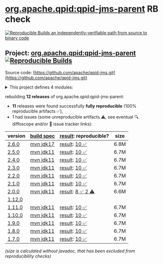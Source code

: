 [org.apache.qpid:qpid-jms-parent](https://central.sonatype.com/artifact/org.apache.qpid/qpid-jms-parent/versions) RB check
=======

[![Reproducible Builds](https://reproducible-builds.org/images/logos/rb.svg) an independently-verifiable path from source to binary code](https://reproducible-builds.org/)

## Project: [org.apache.qpid:qpid-jms-parent](https://central.sonatype.com/artifact/org.apache.qpid/qpid-jms-parent/versions) [![Reproducible Builds](https://img.shields.io/endpoint?url=https://raw.githubusercontent.com/jvm-repo-rebuild/reproducible-central/master/content/org/apache/qpid/jms/badge.json)](https://github.com/jvm-repo-rebuild/reproducible-central/blob/master/content/org/apache/qpid/jms/README.md)

Source code: [https://github.com/apache/qpid-jms.git](https://github.com/apache/qpid-jms.git)

<details><summary>This project defines 4 modules:</summary>

* [org.apache.qpid:apache-qpid-jms](https://central.sonatype.com/artifact/org.apache.qpid/apache-qpid-jms/overview)
* [org.apache.qpid:qpid-jms-client](https://central.sonatype.com/artifact/org.apache.qpid/qpid-jms-client/overview)
* [org.apache.qpid:qpid-jms-discovery](https://central.sonatype.com/artifact/org.apache.qpid/qpid-jms-discovery/overview)
* [org.apache.qpid:qpid-jms-parent](https://central.sonatype.com/artifact/org.apache.qpid/qpid-jms-parent/overview)
</details>

rebuilding **12 releases** of org.apache.qpid:qpid-jms-parent:
- **11** releases were found successfully **fully reproducible** (100% reproducible artifacts :white_check_mark:),
- 1 had issues (some unreproducible artifacts :warning:, see eventual :mag: diffoscope and/or :memo: issue tracker links):

| version | [build spec](/BUILDSPEC.md) | [result](https://reproducible-builds.org/docs/jvm/): reproducible? | size |
| -- | --------- | ------ | -- |
| [2.6.0](https://central.sonatype.com/artifact/org.apache.qpid/qpid-jms-parent/2.6.0/pom) | [mvn jdk17](qpid-jms-2.6.0.buildspec) | [result](qpid-jms-parent-2.6.0.buildinfo): [10 :white_check_mark: ](qpid-jms-parent-2.6.0.buildcompare) | 6.8M |
| [2.5.0](https://central.sonatype.com/artifact/org.apache.qpid/qpid-jms-parent/2.5.0/pom) | [mvn jdk11](qpid-jms-2.5.0.buildspec) | [result](qpid-jms-parent-2.5.0.buildinfo): [10 :white_check_mark: ](qpid-jms-parent-2.5.0.buildcompare) | 6.7M |
| [2.4.0](https://central.sonatype.com/artifact/org.apache.qpid/qpid-jms-parent/2.4.0/pom) | [mvn jdk11](qpid-jms-2.4.0.buildspec) | [result](qpid-jms-parent-2.4.0.buildinfo): [10 :white_check_mark: ](qpid-jms-parent-2.4.0.buildcompare) | 6.7M |
| [2.3.0](https://central.sonatype.com/artifact/org.apache.qpid/qpid-jms-parent/2.3.0/pom) | [mvn jdk11](qpid-jms-2.3.0.buildspec) | [result](qpid-jms-parent-2.3.0.buildinfo): [10 :white_check_mark: ](qpid-jms-parent-2.3.0.buildcompare) | 6.7M |
| [2.2.0](https://central.sonatype.com/artifact/org.apache.qpid/qpid-jms-parent/2.2.0/pom) | [mvn jdk11](qpid-jms-2.2.0.buildspec) | [result](qpid-jms-parent-2.2.0.buildinfo): [10 :white_check_mark: ](qpid-jms-parent-2.2.0.buildcompare) | 6.7M |
| [2.1.0](https://central.sonatype.com/artifact/org.apache.qpid/qpid-jms-parent/2.1.0/pom) | [mvn jdk11](qpid-jms-2.1.0.buildspec) | [result](qpid-jms-parent-2.1.0.buildinfo): [10 :white_check_mark: ](qpid-jms-parent-2.1.0.buildcompare) | 6.7M |
| [2.0.0](https://central.sonatype.com/artifact/org.apache.qpid/qpid-jms-parent/2.0.0/pom) | [mvn jdk11](qpid-jms-2.0.0.buildspec) | [result](qpid-jms-parent-2.0.0.buildinfo): [8 :white_check_mark:  2 :warning:](qpid-jms-parent-2.0.0.buildcompare) | 6.6M |
| [1.12.0](https://central.sonatype.com/artifact/org.apache.qpid/qpid-jms-parent/1.12.0/pom) | | | |
| [1.11.0](https://central.sonatype.com/artifact/org.apache.qpid/qpid-jms-parent/1.11.0/pom) | [mvn jdk11](qpid-jms-1.11.0.buildspec) | [result](qpid-jms-parent-1.11.0.buildinfo): [10 :white_check_mark: ](qpid-jms-parent-1.11.0.buildcompare) | 6.7M |
| [1.10.0](https://central.sonatype.com/artifact/org.apache.qpid/qpid-jms-parent/1.10.0/pom) | [mvn jdk11](qpid-jms-1.10.0.buildspec) | [result](qpid-jms-parent-1.10.0.buildinfo): [10 :white_check_mark: ](qpid-jms-parent-1.10.0.buildcompare) | 6.7M |
| [1.9.0](https://central.sonatype.com/artifact/org.apache.qpid/qpid-jms-parent/1.9.0/pom) | [mvn jdk11](qpid-jms-1.9.0.buildspec) | [result](qpid-jms-parent-1.9.0.buildinfo): [10 :white_check_mark: ](qpid-jms-parent-1.9.0.buildcompare) | 6.7M |
| [1.8.0](https://central.sonatype.com/artifact/org.apache.qpid/qpid-jms-parent/1.8.0/pom) | [mvn jdk11](qpid-jms-1.8.0.buildspec) | [result](qpid-jms-parent-1.8.0.buildinfo): [10 :white_check_mark: ](qpid-jms-parent-1.8.0.buildcompare) | 6.7M |
| [1.7.0](https://central.sonatype.com/artifact/org.apache.qpid/qpid-jms-parent/1.7.0/pom) | [mvn jdk11](qpid-jms-1.7.0.buildspec) | [result](qpid-jms-parent-1.7.0.buildinfo): [10 :white_check_mark: ](qpid-jms-parent-1.7.0.buildcompare) | 6.7M |

<i>(size is calculated without javadoc, that has been excluded from reproducibility checks)</i>
